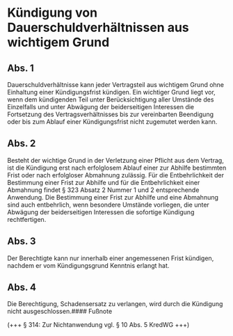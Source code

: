 # Kündigung von Dauerschuldverhältnissen aus wichtigem Grund



## Abs. 1

 Dauerschuldverhältnisse kann jeder Vertragsteil aus wichtigem Grund ohne Einhaltung einer Kündigungsfrist kündigen. Ein wichtiger Grund liegt vor, wenn dem kündigenden Teil unter Berücksichtigung aller Umstände des Einzelfalls und unter Abwägung der beiderseitigen Interessen die Fortsetzung des Vertragsverhältnisses bis zur vereinbarten Beendigung oder bis zum Ablauf einer Kündigungsfrist nicht zugemutet werden kann.

## Abs. 2

 Besteht der wichtige Grund in der Verletzung einer Pflicht aus dem Vertrag, ist die Kündigung erst nach erfolglosem Ablauf einer zur Abhilfe bestimmten Frist oder nach erfolgloser Abmahnung zulässig. Für die Entbehrlichkeit der Bestimmung einer Frist zur Abhilfe und für die Entbehrlichkeit einer Abmahnung findet § 323 Absatz 2 Nummer 1 und 2 entsprechende Anwendung. Die Bestimmung einer Frist zur Abhilfe und eine Abmahnung sind auch entbehrlich, wenn besondere Umstände vorliegen, die unter Abwägung der beiderseitigen Interessen die sofortige Kündigung rechtfertigen.

## Abs. 3

 Der Berechtigte kann nur innerhalb einer angemessenen Frist kündigen, nachdem er vom Kündigungsgrund Kenntnis erlangt hat.

## Abs. 4

 Die Berechtigung, Schadensersatz zu verlangen, wird durch die Kündigung nicht ausgeschlossen.#### Fußnote

(+++ § 314: Zur Nichtanwendung vgl. § 10 Abs. 5 KredWG +++) 

